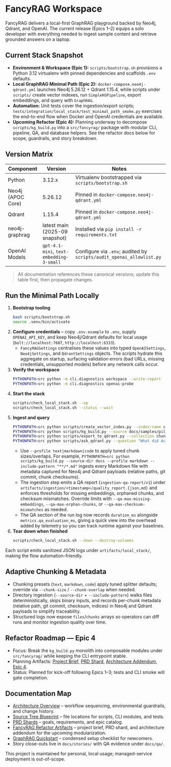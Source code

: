 # FancyRAG Workspace

FancyRAG delivers a local-first GraphRAG playground backed by Neo4j, Qdrant, and OpenAI. The current release (Epics 1–2) equips a solo developer with everything needed to ingest sample content and retrieve grounded answers on a laptop.

## Current Stack Snapshot
- **Environment & Workspace (Epic 1):** `scripts/bootstrap.sh` provisions a Python 3.12 virtualenv with pinned dependencies and scaffolds `.env` defaults.
- **Local GraphRAG Minimal Path (Epic 2):** `docker-compose.neo4j-qdrant.yml` launches Neo4j 5.26.12 + Qdrant 1.15.4, while scripts under `scripts/` create vector indexes, run `SimpleKGPipeline`, export embeddings, and query with `GraphRAG`.
- **Automation:** Unit tests cover the ingestion/export scripts; `tests/integration/local_stack/test_minimal_path_smoke.py` exercises the end-to-end flow when Docker and OpenAI credentials are available.
- **Upcoming Refactor (Epic 4):** Planning underway to decompose `scripts/kg_build.py` into a `src/fancyrag/` package with modular CLI, pipeline, QA, and database helpers. See the refactor docs below for scope, guardrails, and story breakdown.

## Version Matrix

| Component | Version | Notes |
|-----------|---------|-------|
| Python | 3.12.x | Virtualenv bootstrapped via `scripts/bootstrap.sh` |
| Neo4j (APOC Core) | 5.26.12 | Pinned in `docker-compose.neo4j-qdrant.yml` |
| Qdrant | 1.15.4 | Pinned in `docker-compose.neo4j-qdrant.yml` |
| neo4j-graphrag | latest main (2025-09 snapshot) | Installed via `pip install -r requirements.txt` |
| OpenAI Models | `gpt-4.1-mini`, `text-embedding-3-small` | Configure via `.env`; audited by `scripts/audit_openai_allowlist.py` |

> All documentation references these canonical versions; update this table first, then propagate changes.

## Run the Minimal Path Locally
1. **Bootstrap tooling**
   ```bash
   bash scripts/bootstrap.sh
   source .venv/bin/activate
   ```
2. **Configure credentials** – copy `.env.example` to `.env`, supply `OPENAI_API_KEY`, and keep Neo4j/Qdrant defaults for local usage (`bolt://localhost:7687`, `http://localhost:6333`).
   - `FancyRAGSettings` centralises these values into typed `OpenAISettings`, `Neo4jSettings`, and `QdrantSettings` objects. The scripts hydrate this aggregate on startup, surfacing validation errors (bad URLs, missing credentials, unsupported models) before any network calls occur.
3. **Verify the workspace**
   ```bash
   PYTHONPATH=src python -m cli.diagnostics workspace --write-report
   PYTHONPATH=src python -m cli.diagnostics openai-probe
   ```
4. **Start the stack**
   ```bash
   scripts/check_local_stack.sh --up
   scripts/check_local_stack.sh --status --wait
   ```
5. **Ingest and query**
   ```bash
   PYTHONPATH=src python scripts/create_vector_index.py --index-name chunks_vec --label Chunk --dimensions 1536
   PYTHONPATH=src python scripts/kg_build.py --source docs/samples/pilot.txt
   PYTHONPATH=src python scripts/export_to_qdrant.py --collection chunks_main
   PYTHONPATH=src python scripts/ask_qdrant.py --question "What did Acme launch?" --top-k 5
   ```
   - Use `--profile text|markdown|code` to apply tuned chunk sizes/overlaps. For example, `PYTHONPATH=src python scripts/kg_build.py --source-dir docs --profile markdown --include-pattern "**/*.md"` ingests every Markdown file with metadata captured for Neo4j and Qdrant payloads (relative paths, git commit, chunk checksums).
   - The ingestion step emits a QA report (`ingestion-qa-report/v1`) under `artifacts/ingestion/<timestamp>/quality_report.{json,md}` and enforces thresholds for missing embeddings, orphaned chunks, and checksum mismatches. Override limits with `--qa-max-missing-embeddings`, `--qa-max-orphan-chunks`, or `--qa-max-checksum-mismatches` as needed.
   - The QA section of the run log now records `duration_ms` alongside `metrics.qa_evaluation_ms`, giving a quick view into the overhead added by telemetry so you can track runtime against your baselines.
6. **Tear down when finished**
   ```bash
   scripts/check_local_stack.sh --down --destroy-volumes
   ```

Each script emits sanitized JSON logs under `artifacts/local_stack/`, making the flow automation-friendly.

## Adaptive Chunking & Metadata

- Chunking presets (`text`, `markdown`, `code`) apply tuned splitter defaults; override via `--chunk-size` / `--chunk-overlap` when needed.
- Directory ingestion (`--source-dir` + `--include-pattern`) walks files deterministically, skips binary inputs, and records per-chunk metadata (relative path, git commit, checksum, indices) in Neo4j and Qdrant payloads to simplify traceability.
- Structured logs now expose `files`/`chunks` arrays so operators can diff runs and monitor ingestion quality over time.

## Refactor Roadmap — Epic 4
- Focus: Break the `kg_build.py` monolith into composable modules under `src/fancyrag/` while keeping the CLI entrypoint stable.
- Planning Artifacts: [Project Brief](docs/prd/projects/fancyrag-kg-build-refactor/project-brief.md), [PRD Shard](docs/prd/projects/fancyrag-kg-build-refactor/prd.md), [Architecture Addendum](docs/architecture/projects/fancyrag-kg-build-refactor.md), [Epic 4](docs/bmad/focused-epics/kg-build-refactor/epic.md).
- Status: Planned for kick-off following Epics 1–3; tests and CLI smoke will gate completion.

## Documentation Map
- [Architecture Overview](docs/architecture/overview.md) – workflow sequencing, environmental guardrails, and change history.
- [Source Tree Blueprint](docs/architecture/source-tree.md) – file locations for scripts, CLI modules, and tests.
- [PRD Shards](docs/prd/) – goals, requirements, and epic catalog.
- [FancyRAG Refactor Artifacts](docs/prd/projects/fancyrag-kg-build-refactor/) – project brief, PRD shard, and architecture addendum for the upcoming modularization.
- [GraphRAG Quickstart](docs/graphrag/QUICKSTART.md) – condensed setup checklist for newcomers.
- Story close-outs live in `docs/stories/` with QA evidence under `docs/qa/`.

This project is maintained for personal, local usage; managed-service deployment is out-of-scope.
